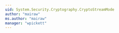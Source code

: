 ```yaml
---
uid: System.Security.Cryptography.CryptoStreamMode
author: "mairaw"
ms.author: "mairaw"
manager: "wpickett"
---
```

